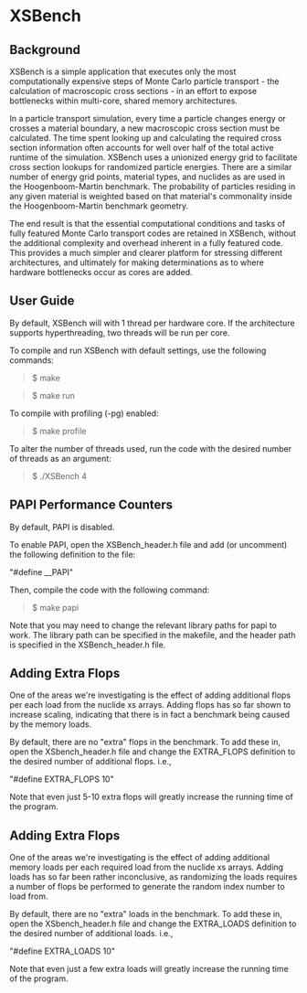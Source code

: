 XSBench
=======

Background
------------------------------------------------------

XSBench is a simple application that executes only the most
computationally expensive steps of Monte Carlo particle transport
\- the calculation of macroscopic cross sections \- in an effort to
expose bottlenecks within multi-core, shared memory architectures.

In a particle transport simulation, every time a particle changes
energy or crosses a material boundary, a new macroscopic cross
section must be calculated. The time spent looking up and calculating
the required cross section information often accounts for well over
half of the total active runtime of the simulation. XSBench uses a
unionized energy grid to facilitate cross section lookups for
randomized particle energies. There are a similar number of energy
grid points, material types, and nuclides as are used in the
Hoogenboom-Martin benchmark. The probability of particles residing
in any given material is weighted based on that material's commonality
inside the Hoogenboom-Martin benchmark geometry.

The end result is that the essential computational conditions and
tasks of fully featured Monte Carlo transport codes are retained
in XSBench, without the additional complexity and overhead inherent
in a fully featured code. This provides a much simpler and clearer
platform for stressing different architectures, and ultimately for
making determinations as to where hardware bottlenecks occur as
cores are added.


User Guide
------------------------------------------------------

By default, XSBench will with 1 thread per hardware core. If the
architecture supports hyperthreading, two threads will be run per
core.

To compile and run XSBench with default settings, use the following
commands:

>$ make

>$ make run

To compile with profiling (-pg) enabled:

>$ make profile

To alter the number of threads used, run the code with the desired
number of threads as an argument:

>$ ./XSBench 4

PAPI Performance Counters
------------------------------------------------------

By default, PAPI is disabled.

To enable PAPI, open the XSBench_header.h file and add (or uncomment)
the following definition to the file:

"#define __PAPI"

Then, compile the code with the following command:

>$ make papi

Note that you may need to change the relevant library paths for papi
to work. The library path can be specified in the makefile, and the
header path is specified in the XSBench_header.h file.

Adding Extra Flops
------------------------------------------------------

One of the areas we're investigating is the effect of adding additional
flops per each load from the nuclide xs arrays. Adding flops has so far
shown to increase scaling, indicating that there is in fact a benchmark
being caused by the memory loads.

By default, there are no "extra" flops in the benchmark. To add these in,
open the XSbench_header.h file and change the EXTRA_FLOPS definition to
the desired number of additional flops. i.e.,

"#define EXTRA_FLOPS 10"

Note that even just 5-10 extra flops will greatly increase the running
time of the program.

Adding Extra Flops
------------------------------------------------------

One of the areas we're investigating is the effect of adding
additional memory loads per each required load from the nuclide xs
arrays. Adding loads has so far been rather inconclusive, as randomizing
the loads requires a number of flops be performed to generate the random
index number to load from. 

By default, there are no "extra" loads in the benchmark. To add these in,
open the XSbench_header.h file and change the EXTRA_LOADS definition to
the desired number of additional loads. i.e.,

"#define EXTRA_LOADS 10"

Note that even just a few extra loads will greatly increase the running
time of the program.

